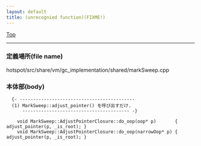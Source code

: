 ```yaml
---
layout: default
title: (unrecognied function)(FIXME!)
---
```

[Top](../index.html)

--- 
### 定義場所(file name)
hotspot/src/share/vm/gc_implementation/shared/markSweep.cpp


### 本体部(body)
```
  {- -------------------------------------------
  (1) MarkSweep::adjust_pointer() を呼び出すだけ.
      ---------------------------------------- -}

	void MarkSweep::AdjustPointerClosure::do_oop(oop* p)       { adjust_pointer(p, _is_root); }
	void MarkSweep::AdjustPointerClosure::do_oop(narrowOop* p) { adjust_pointer(p, _is_root); }
	
```


